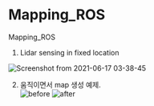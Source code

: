 # Mapping_ROS
Mapping_ROS     
     
     
 1. Lidar sensing in fixed location
  
  ![Screenshot from 2021-06-17 03-38-45](https://user-images.githubusercontent.com/67997760/122331701-c5d86e80-cf24-11eb-90a4-97e715d34419.png)
      
   
   
 2. 움직이면서 map 생성 예제.               
     ![before](https://user-images.githubusercontent.com/67997760/122509382-a7669600-d03e-11eb-9836-35b4c7a0c3d9.png) ![after](https://user-images.githubusercontent.com/67997760/122509387-a9305980-d03e-11eb-89b1-44d8e2512ae9.png)
